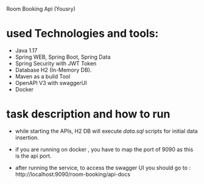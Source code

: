 Room Booking Api (Yousry)

# used Technologies and tools:

* Java 1.17
* Spring WEB, Spring Boot, Spring Data
* Spring Security with JWT Token
* Database H2 (In-Memory DB).
* Maven as a build Tool
* OpenAPI V3 with swaggerUI 
* Docker


# task description and how to run

- while starting the APIs, H2 DB will execute *data.sql* scripts for initial data insertion.
  
- if you are running on docker , you have to map the port of 9090 as this is the api port.
  
- after running the service, to access the swagger UI you should go to :
  http://localhost:9090/room-booking/api-docs
  